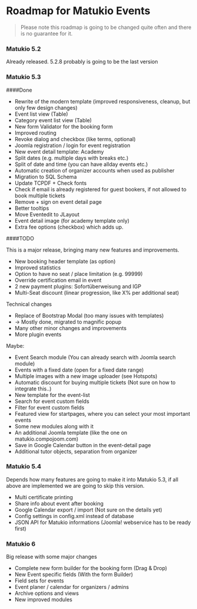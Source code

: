 # Roadmap for Matukio Events

> Please note this roadmap is going to be changed quite often and there is no guarantee for it. 

### Matukio 5.2

Already released. 5.2.8 probably is going to be the last version 

### Matukio 5.3

####Done

* Rewrite of the modern template (improved responsiveness, cleanup, but only few design changes)
* Event list view (Table)
* Category event list view (Table)
* New form Validator for the booking form
* Improved routing
* Revoke dialog and checkbox (like terms, optional)
* Joomla registration / login for event registration
* New event detail template: Academy
* Split dates (e.g. multiple days with breaks etc.)
* Split of date and time (you can have allday events etc.)
* Automatic creation of organizer accounts when used as publisher
* Migration to SQL Schema
* Update TCPDF + Check fonts
* Check if email is already registered for guest bookers, if not allowed to book multiple tickets
* Remove + sign on event detail page
* Better tooltips
* Move Eventedit to JLayout
* Event detail image (for academy template only)
* Extra fee options (checkbox) which adds up.

####TODO

This is a major release, bringing many new features and improvements.

* New booking header template (as option)
* Improved statistics
* Option to have no seat / place limitation (e.g. 99999)
* Override certification email in event
* 2 new payment plugins: Sofortüberweisung and IGP
* Multi-Seat discount (linear progression, like X% per additional seat)

Technical changes

* Replace of Bootstrap Modal (too many issues with templates)
* -> Mostly done, migrated to magnific popup
* Many other minor changes and improvements 
* More plugin events

Maybe:

* Event Search module (You can already search with Joomla search module)
* Events with a fixed date (open for a fixed date range)
* Multiple images with a new image uploader (see Hotspots)
* Automatic discount for buying multiple tickets (Not sure on how to integrate this..)
* New template for the event-list
* Search for event custom fields
* Filter for event custom fields
* Featured view for startpages, where you can select your most important events
* Some new modules along with it
* An additional Joomla template (like the one on matukio.compojoom.com)
* Save in Google Calendar button in the event-detail page
* Additional tutor objects, separation from organizer

### Matukio 5.4

Depends how many features are going to make it into Matukio 5.3, if all above are implemented we are going to skip this version.

* Multi certificate printing
* Share info about event after booking
* Google Calendar export / import (Not sure on the details yet)
* Config settings in config.xml instead of database
* JSON API for Matukio informations (Joomla! webservice has to be ready first)
 
### Matukio 6

Big release with some major changes

* Complete new form builder for the booking form (Drag & Drop)
* New Event specific fields (With the form Builder) 
* Field sets for events
* Event planer / calendar for organizers / admins
* Archive options and views
* New improved modules